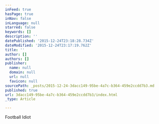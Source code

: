 ```yaml
---
inFeed: true
hasPage: true
inNav: false
inLanguage: null
starred: false
keywords: []
description: ''
datePublished: '2015-12-24T23:18:28.734Z'
dateModified: '2015-12-24T23:17:19.762Z'
title: ''
author: []
authors: []
publisher:
  name: null
  domain: null
  url: null
  favicon: null
sourcePath: _posts/2015-12-24-3dacc149-95be-4a7c-b364-459e2ccdd7b3.md
published: true
url: 3dacc149-95be-4a7c-b364-459e2ccdd7b3/index.html
_type: Article

---
```

Football Idiot